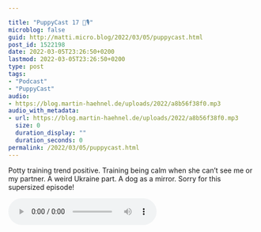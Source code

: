 ```yaml
---

title: "PuppyCast 17 🐶🎙"
microblog: false
guid: http://matti.micro.blog/2022/03/05/puppycast.html
post_id: 1522198
date: 2022-03-05T23:26:50+0200
lastmod: 2022-03-05T23:26:50+0200
type: post
tags:
- "Podcast"
- "PuppyCast"
audio:
- https://blog.martin-haehnel.de/uploads/2022/a8b56f38f0.mp3
audio_with_metadata:
- url: https://blog.martin-haehnel.de/uploads/2022/a8b56f38f0.mp3
  size: 0
  duration_display: ""
  duration_seconds: 0
permalink: /2022/03/05/puppycast.html
---
```

Potty training trend positive. Training being calm when she can’t see me or my partner. A weird Ukraine part. A dog as a mirror. Sorry for this supersized episode!

<audio controls="controls" src="https://blog.martin-haehnel.de/uploads/2022/a8b56f38f0.mp3" preload="metadata" />
